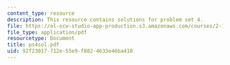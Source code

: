 ```yaml
---
content_type: resource
description: This resource contains solutions for problem set 4.
file: https://ol-ocw-studio-app-production.s3.amazonaws.com/courses/2-171-analysis-and-design-of-digital-control-systems-fall-2006/92f23017712e55e9f8824633e46ba410_ps4sol.pdf
file_type: application/pdf
resourcetype: Document
title: ps4sol.pdf
uid: 92f23017-712e-55e9-f882-4633e46ba410
---
```

